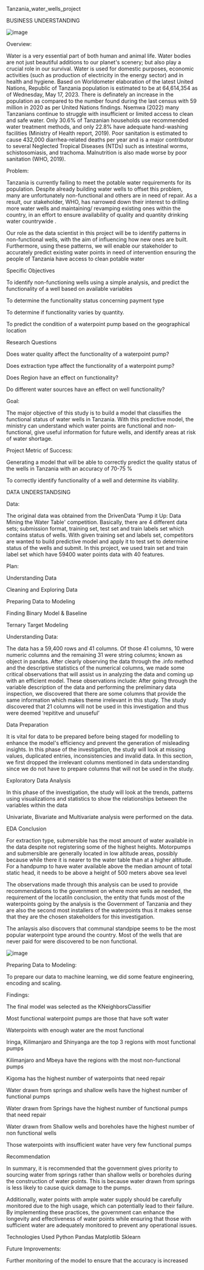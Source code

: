 Tanzania_water_wells_project

BUSINESS UNDERSTANDING

![image](https://github.com/PamelaAwino/Project_3/assets/124348072/2c3a5a5c-aafe-4786-9edf-dc2da1b4f322)


Overview:

Water is a very essential part of both human and animal life. Water bodies are not just beautiful additions to our planet's scenery; but also play a crucial role in our survival. Water is used for domestic purposes, economic activities (such as production of electricity in the energy sector) and in health and hygiene. Based on Worldometer elaboration of the latest United Nations, Republic of Tanzania population is estimated to be at 64,614,354 as of Wednesday, May 17, 2023. There is definately an increase in the population as compared to the number found during the last census with 59 million in 2020 as per United Nations findings. Nsemwa (2022) many Tanzanians continue to struggle with insufficient or limited access to clean and safe water. Only 30.6% of Tanzanian households use recommended water treatment methods, and only 22.8% have adequate hand-washing facilities (Ministry of Health report, 2019). Poor sanitation is estimated to cause 432,000 diarrhea-related deaths per year and is a major contributor to several Neglected Tropical Diseases (NTDs) such as intestinal worms, schistosomiasis, and trachoma. Malnutrition is also made worse by poor sanitation (WHO, 2019).

Problem:

Tanzania is currently failing to meet the potable water requirements for its population. Despite already building water wells to offset this problem, many are unfortunately non-functional and others are in need of repair. As a result, our stakeholder, WHO, has narrowed down their interest to drilling more water wells and maintaining/ revamping existing ones within the country, in an effort to ensure availability of quality and quantity drinking water countrywide .

Our role as the data scientist in this project will be to identify patterns in non-functional wells, with the aim of influencing how new ones are built. Furthermore, using these patterns, we will enable our stakeholder to accurately predict existing water points in need of intervention ensuring the people of Tanzania have access to clean potable water

Specific Objectives

To identify non-functioning wells using a simple analysis, and predict the functionality of a well based on available variables

To determine the functionality status concerning payment type

To determine if functionality varies by quantity.

To predict the condition of a waterpoint pump based on the geographical location

Research Questions

Does water quality affect the functionality of a waterpoint pump?

Does extraction type affect the functionality of a waterpoint pump?

Does Region have an effect on functionality?

Do different water sources have an effect on well functionality?

Goal:

The major objective of this study is to build a model that classifies the functional status of water wells in Tanzania. With this predictive model, the ministry can understand which water points are functional and non-functional, give useful information for future wells, and identify areas at risk of water shortage.

Project Metric of Success:

Generating a model that will be able to correctly predict the quality status of the wells in Tanzania with an accuracy of 70-75 %

To correctly identify functionality of a well and determine its viability.

DATA UNDERSTANDSING

Data:

The original data was obtained from the DrivenData 'Pump it Up: Data Mining the Water Table' competition. Basically, there are 4 different data sets; submission format, training set, test set and train labels set which contains status of wells. With given training set and labels set, competitors are wanted to build predictive model and apply it to test set to determine status of the wells and submit. In this project, we used train set and train label set which have 59400 water points data with 40 features.

Plan:

Understanding Data

Cleaning and Exploring Data

Preparing Data to Modeling

Finding Binary Model & Baseline

Ternary Target Modeling

Understanding Data:

The data has a 59,400 rows and 41 columns. Of those 41 columns, 10 were numeric columns and the remaining 31 were string columns; known as object in pandas. After clearly observing the data through the .info method and the descriptive statistics of the numerical columns, we made some critical observations that will assist us in analyzing the data and coming up with an efficient model. These observations include: After going through the variable description of the data and performing the preliminary data inspection, we discovered that there are some columns that provide the same information which makes theme irrelevant in this study. The study discovered that 21 columns will not be used in this investigation and thus were deemed ‘repititve and unuseful’

Data Preparation

It is vital for data to be prepared before being staged for modelling to enhance the model's efficiency and prevent the generation of misleading insights. In this phase of the investigation, the study will look at missing values, duplicated entries, inconsistencies and invalid data. In this section, we first dropped the irrelevant columns mentioned in data understanding since we do not have to prepare columns that will not be used in the study.

Exploratory Data Analysis

In this phase of the investigation, the study will look at the trends, patterns using visualizations and statistics to show the relationships between the variables within the data

Univariate, Bivariate and Multivariate analysis were performed on the data.

EDA Conclusion

For extraction type, submersible has the most amount of water available in the data despite not registering some of the highest heights. Motorpumps and submersible are generally located in low altitude areas, possibly because while there it is nearer to the water table than at a higher altitude. For a handpump to have water available above the median amount of total static head, it needs to be above a height of 500 meters above sea level

The observations made through this analysis can be used to provide recommendations to the government on where more wells ae needed, the requirement of the locatiIn conclusion, the entity that funds most of the waterpoints going by the analysis is the Government of Tanzania and they are also the second most installers of the waterpoints thus it makes sense that they are the chosen stakeholders for this investigation.

The anlaysis also discovers that communal standpipe seems to be the most popular waterpoint type around the country. Most of the wells that are never paid for were discovered to be non functional.

![image](https://github.com/PamelaAwino/Project_3/assets/124348072/25e75e85-0246-4e60-95cc-a41be93cf0b2)



Preparing Data to Modeling:

To prepare our data to machine learning, we did some feature engineering, encoding and scaling.

Findings:

The final model was selected as the KNeighborsClassifier

Most functional waterpoint pumps are those that have soft water

Waterpoints with enough water are the most functional

Iringa, Kilimanjaro and Shinyanga are the top 3 regions with most functional pumps

Kilimanjaro and Mbeya have the regions with the most non-functional pumps

Kigoma has the highest number of waterpoints that need repair

Water drawn from springs and shallow wells have the highest number of functional pumps

Water drawn from Springs have the highest number of functional pumps that need repair

Water drawn from Shallow wells and boreholes have the highest number of non functional wells

Those waterpoints with insufficient water have very few functional pumps

Recommendation

In summary, it is recommended that the government gives priority to sourcing water from springs rather than shallow wells or boreholes during the construction of water points. This is because water drawn from springs is less likely to cause quick damage to the pumps.

Additionally, water points with ample water supply should be carefully monitored due to the high usage, which can potentially lead to their failure. By implementing these practices, the government can enhance the longevity and effectiveness of water points while ensuring that those with sufficient water are adequately monitored to prevent any operational issues.

Technologies Used
Python
Pandas
Matplotlib
Sklearn

Future Improvements:

Further monitoring of the model to ensure that the accuracy is increased
